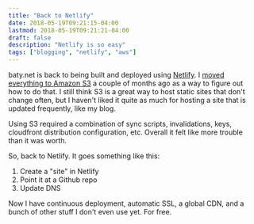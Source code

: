 ```yaml
---
title: "Back to Netlify"
date: 2018-05-19T09:21:15-04:00 
lastmod: 2018-05-19T09:21:21-04:00
draft: false
description: "Netlify is so easy"
tags: ["blogging", "netlify", "aws"]
---
```


baty.net is back to being built and deployed using
[Netlify](https://netlify.com). I [moved everything to Amazon
S3](/2018/moving-to-amazon-s3/) a couple of months ago as a way to figure out
how to do that. I still think S3 is a great way to host static sites that don't
change often, but I haven't liked it quite as much for hosting a site that is
updated frequently, like my blog. 

Using S3 required a combination of sync scripts, invalidations, keys, cloudfront
distribution configuration, etc. Overall it felt like more trouble than it was worth.

So, back to Netlify. It goes something like this:

1. Create a "site" in Netlify
2. Point it at a Github repo
3. Update DNS

Now I have continuous deployment, automatic SSL, a global CDN, and a bunch of
other stuff I don't even use yet. For free.


